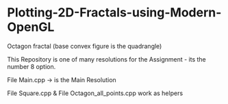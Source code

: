 # Plotting-2D-Fractals-using-Modern-OpenGL
Octagon fractal (base convex figure is the quadrangle)

This Repository is one of many resolutions for the Assignment - its the number 8 option.

File Main.cpp -> is the Main Resolution

File Square.cpp & File Octagon_all_points.cpp work as helpers
